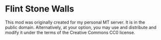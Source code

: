# Flint Stone Walls
This mod was originally created for my personal MT server.
It is in the public domain.  Alternatively, at your option, you may
use and distribute and modify it under the terms of the Creative Commons
CC0 license.
